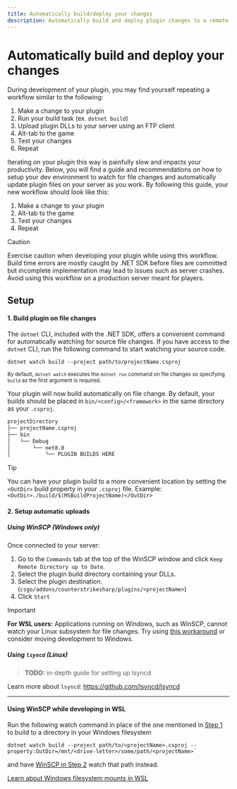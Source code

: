 ```yaml
---
title: Automatically build/deploy your changes
description: Automatically build and deploy plugin changes to a remote development server as you work.
---
```


# Automatically build and deploy your changes

During development of your plugin, you may find yourself repeating a workflow
similar to the following:
1. Make a change to your plugin
2. Run your build task (ex. `dotnet build`)
3. Upload plugin DLLs to your server using an FTP client
4. Alt-tab to the game
5. Test your changes
6. Repeat

Iterating on your plugin this way is painfully slow and impacts your productivity.
Below, you will find a guide and recommendations on how to setup your dev environment
to watch for file changes and automatically update plugin files on your server as you work.
By following this guide, your new workflow should look like this:
1. Make a change to your plugin
2. Alt-tab to the game
3. Test your changes
4. Repeat

> [!CAUTION]
> Exercise caution when developing your plugin while using this workflow.
> Build time errors are mostly caught by .NET SDK before files are committed
> but incomplete implementation may lead to issues such as server crashes.
> Avoid using this workflow on a production server meant for players.

## Setup

#### 1. Build plugin on file changes

The `dotnet` CLI, included with the .NET SDK, offers a convenient command for
automatically watching for source file changes. If you have access to the `dotnet`
CLI, run the following command to start watching your source code.
```shell
dotnet watch build --project path/to/projectName.csproj
```
<sup>By default, `dotnet watch` executes the `dotnet run` command on file changes
so specifying `build` as the first argument is required.</sup>

Your plugin will now build automatically on file change. By default, your builds
should be placed in `bin/<config>/<framework>` in the same directory as your `.csproj`.

```txt
projectDirectory
├── projectName.csproj
├── bin
│   └── Debug
│       └── net8.0
│           └── PLUGIN BUILDS HERE
```

> [!TIP]
> You can have your plugin build to a more convenient location by setting the
> `<OutDir>` build property in your `.csproj` file.
> Example: `<OutDir>./build/$(MSBuildProjectName)</OutDir>`


#### 2. Setup automatic uploads

##### Using WinSCP (Windows only)
Once connected to your server:
1. Go to the `Commands` tab at the top of the WinSCP window
and click `Keep Remote Directory up to Date`.
2. Select the plugin build directory containing your DLLs.
3. Select the plugin destination.
(`csgo/addons/counterstrikesharp/plugins/<projectName>`)
4. Click `Start`

> [!IMPORTANT]
> **For WSL users:**
> Applications running on Windows, such as WinSCP, cannot watch your Linux subsystem for file
> changes. Try using [this workaround](#using-winscp-while-developing-in-wsl) or consider
> moving development to Windows.

##### Using `lsyncd` (Linux)
> **TODO:** in-depth guide for setting up lsyncd

Learn more about `lsyncd`: https://github.com/lsyncd/lsyncd

___

#### Using WinSCP while developing in WSL
Run the following watch command in place of the one mentioned in
[Step 1](#1-build-plugin-on-file-changes) to build to a directory in your Windows filesystem
```shell
dotnet watch build --project path/to/<projectName>.csproj --property:OutDir=/mnt/<drive-letter>/some/path/<projectName>`
```
and have [WinSCP in Step 2](#2-setup-automatic-uploads) watch that path instead.

[Learn about Windows filesystem mounts in WSL](https://blogs.windows.com/windowsdeveloper/2016/07/22/fun-with-the-windows-subsystem-for-linux/#Working%20with%20Windows%20files:~:text=Working%20with%20Windows%20files)
